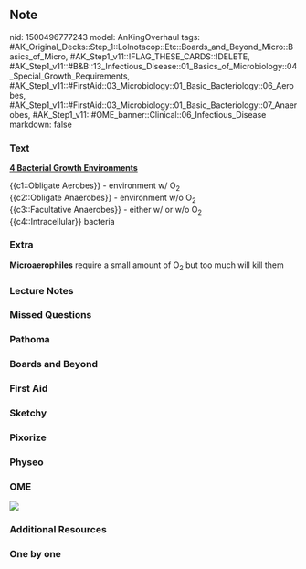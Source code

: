 ## Note
nid: 1500496777243
model: AnKingOverhaul
tags: #AK_Original_Decks::Step_1::Lolnotacop::Etc::Boards_and_Beyond_Micro::Basics_of_Micro, #AK_Step1_v11::!FLAG_THESE_CARDS::!DELETE, #AK_Step1_v11::#B&B::13_Infectious_Disease::01_Basics_of_Microbiology::04_Special_Growth_Requirements, #AK_Step1_v11::#FirstAid::03_Microbiology::01_Basic_Bacteriology::06_Aerobes, #AK_Step1_v11::#FirstAid::03_Microbiology::01_Basic_Bacteriology::07_Anaerobes, #AK_Step1_v11::#OME_banner::Clinical::06_Infectious_Disease
markdown: false

### Text
<b><u>4 Bacterial Growth Environments</u></b>
<div>
  {{c1::Obligate Aerobes}} - environment w/ O<sub>2</sub>
</div>
<div>
  {{c2::Obligate Anaerobes}} - environment w/o O<sub>2</sub>
</div>
<div>
  {{c3::Facultative Anaerobes}} - either w/ or w/o O<sub>2</sub>
</div>
<div>
  {{c4::Intracellular}} bacteria
</div>

### Extra
<b>Microaerophiles</b> require a small amount of O<sub>2</sub> but
too much will kill them

### Lecture Notes


### Missed Questions


### Pathoma


### Boards and Beyond


### First Aid


### Sketchy


### Pixorize


### Physeo


### OME
<div class="ome-widget">
  <a href=
  "https://onlinemeded.org/spa/infectious-disease?ref=anki"><img src="_OME_AnkiFlashcards_Topic_1.png"></a>
</div>

### Additional Resources


### One by one

